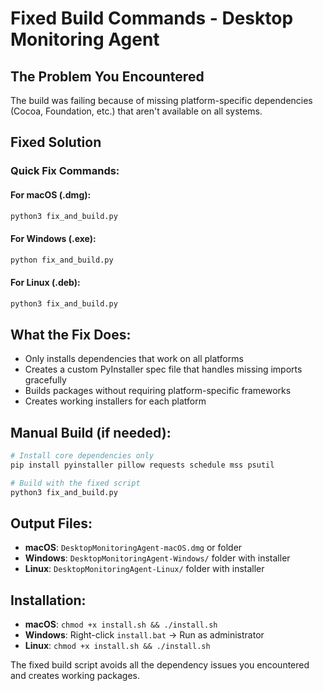 # Fixed Build Commands - Desktop Monitoring Agent

## The Problem You Encountered
The build was failing because of missing platform-specific dependencies (Cocoa, Foundation, etc.) that aren't available on all systems.

## Fixed Solution

### Quick Fix Commands:

#### For macOS (.dmg):
```bash
python3 fix_and_build.py
```

#### For Windows (.exe):
```cmd
python fix_and_build.py
```

#### For Linux (.deb):
```bash
python3 fix_and_build.py
```

## What the Fix Does:
- Only installs dependencies that work on all platforms
- Creates a custom PyInstaller spec file that handles missing imports gracefully
- Builds packages without requiring platform-specific frameworks
- Creates working installers for each platform

## Manual Build (if needed):
```bash
# Install core dependencies only
pip install pyinstaller pillow requests schedule mss psutil

# Build with the fixed script
python3 fix_and_build.py
```

## Output Files:
- **macOS**: `DesktopMonitoringAgent-macOS.dmg` or folder
- **Windows**: `DesktopMonitoringAgent-Windows/` folder with installer
- **Linux**: `DesktopMonitoringAgent-Linux/` folder with installer

## Installation:
- **macOS**: `chmod +x install.sh && ./install.sh`
- **Windows**: Right-click `install.bat` → Run as administrator
- **Linux**: `chmod +x install.sh && ./install.sh`

The fixed build script avoids all the dependency issues you encountered and creates working packages.